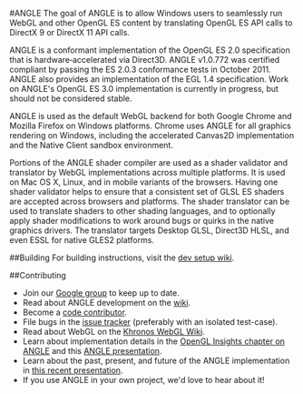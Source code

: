 #ANGLE
The goal of ANGLE is to allow Windows users to seamlessly run WebGL and other OpenGL ES content by translating OpenGL ES API calls to DirectX 9 or DirectX 11 API calls.

ANGLE is a conformant implementation of the OpenGL ES 2.0 specification that is hardware‐accelerated via Direct3D. ANGLE v1.0.772 was certified compliant by passing the ES 2.0.3 conformance tests in October 2011. ANGLE also provides an implementation of the EGL 1.4 specification. Work on ANGLE's OpenGL ES 3.0 implementation is currently in progress, but should not be considered stable.

ANGLE is used as the default WebGL backend for both Google Chrome and Mozilla Firefox on Windows platforms. Chrome uses ANGLE for all graphics rendering on Windows, including the accelerated Canvas2D implementation and the Native Client sandbox environment.

Portions of the ANGLE shader compiler are used as a shader validator and translator by WebGL implementations across multiple platforms. It is used on Mac OS X, Linux, and in mobile variants of the browsers. Having one shader validator helps to ensure that a consistent set of GLSL ES shaders are accepted across browsers and platforms. The shader translator can be used to translate shaders to other shading languages, and to optionally apply shader modifications to work around bugs or quirks in the native graphics drivers. The translator targets Desktop GLSL, Direct3D HLSL, and even ESSL for native GLES2 platforms.

##Building
For building instructions, visit the [dev setup wiki](https://code.google.com/p/angleproject/wiki/DevSetup).

##Contributing
* Join our [Google group](https://groups.google.com/group/angleproject) to keep up to date.
* Read about ANGLE development on the [wiki](http://code.google.com/p/angleproject/w/list).
* Become a [code contributor](https://code.google.com/p/angleproject/wiki/ContributingCode).
* File bugs in the [issue tracker](http://code.google.com/p/angleproject/issues/list) (preferably with an isolated test-case).
* Read about WebGL on the [Khronos WebGL Wiki](http://khronos.org/webgl/wiki/Main_Page).
* Learn about implementation details in the [OpenGL Insights chapter on ANGLE](http://www.seas.upenn.edu/~pcozzi/OpenGLInsights/OpenGLInsights-ANGLE.pdf) and this [ANGLE presentation](https://code.google.com/p/angleproject/downloads/detail?name=ANGLE%20and%20Cross-Platform%20WebGL%20Support.pdf&can=2&q=).
* Learn about the past, present, and future of the ANGLE implementation in [this recent presentation](https://docs.google.com/presentation/d/1CucIsdGVDmdTWRUbg68IxLE5jXwCb2y1E9YVhQo0thg/pub?start=false&loop=false).
* If you use ANGLE in your own project, we'd love to hear about it!